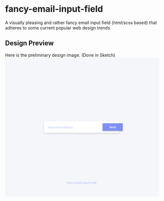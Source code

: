 # fancy-email-input-field
A visually pleasing and rather fancy email input field (html/scss based) that adheres to some current popular web design trends.

## Design Preview
Here is the preliminary design image.
(Done in Sketch)
![Fancy Email Input Field Design Image](https://raw.githubusercontent.com/mattdanielbrown/fancy-email-input-field/master/FancyEmailInputField.jpg)
